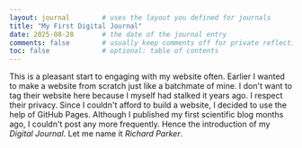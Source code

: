 ```yaml
---
layout: journal        # uses the layout you defined for journals
title: "My First Digital Journal"
date: 2025-08-28       # the date of the journal entry
comments: false        # usually keep comments off for private reflections
toc: false             # optional: table of contents
---
```


This is a pleasant start to engaging with my website often. Earlier I wanted to make a website from scratch just like a batchmate of mine. I don't want to tag their website here because I myself had stalked it years ago. I respect their privacy. Since I couldn't afford to build a website, I decided to use the help of GitHub Pages. Although I published my first scientific blog months ago, I couldn't post any more frequently. Hence the introduction of my _Digital Journal_. Let me name it _Richard Parker_. 